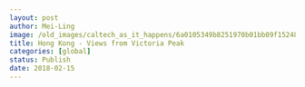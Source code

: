 ```yaml
---
layout: post
author: Mei-Ling
image: /old_images/caltech_as_it_happens/6a0105349b8251970b01bb09f15248970d.jpg
title: Hong Kong - Views from Victoria Peak
categories: [global]
status: Publish
date: 2018-02-15
---
```



